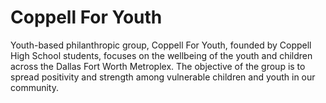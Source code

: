 # Coppell For Youth

Youth-based philanthropic group, Coppell For Youth, founded by Coppell High School students, focuses on the wellbeing of the youth and children across the Dallas Fort Worth Metroplex. The objective of the group is to spread positivity and strength among vulnerable children and youth in our community.

